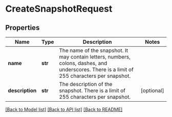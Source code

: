 # CreateSnapshotRequest

## Properties
Name | Type | Description | Notes
------------ | ------------- | ------------- | -------------
**name** | **str** | The name of the snapshot. It may contain letters, numbers, colons, dashes, and underscores. There is a limit of 255 characters per snapshot. | 
**description** | **str** | The description of the snapshot. There is a limit of 255 characters per snapshot. | [optional] 

[[Back to Model list]](../README.md#documentation-for-models) [[Back to API list]](../README.md#documentation-for-api-endpoints) [[Back to README]](../README.md)

